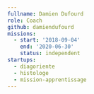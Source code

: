```yaml
---
fullname: Damien Dufourd
role: Coach
github: damiendufourd
missions:
  - start: '2018-09-04'
    end: '2020-06-30'
    status: independent
startups:
  - diagoriente
  - histologe
  - mission-apprentissage
---
```


